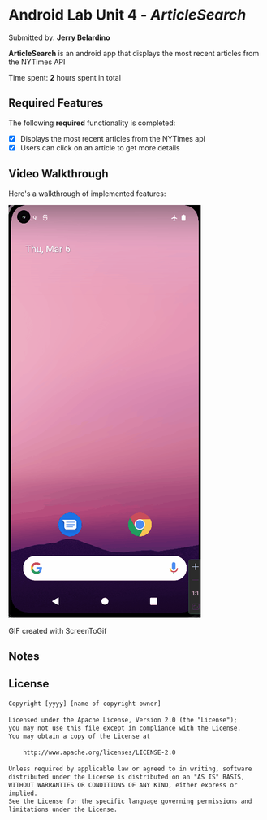 # Android Lab Unit 4 - *ArticleSearch*

Submitted by: **Jerry Belardino**

**ArticleSearch** is an android app that displays the most recent articles from the NYTimes API

Time spent: **2** hours spent in total

## Required Features

The following **required** functionality is completed:

* [x] Displays the most recent articles from the NYTimes api
* [x] Users can click on an article to get more details

## Video Walkthrough

Here's a walkthrough of implemented features:

<img src='walkthrough.gif' title='Video Walkthrough' width='' alt='Video Walkthrough' />

GIF created with ScreenToGif

## Notes

## License

    Copyright [yyyy] [name of copyright owner]

    Licensed under the Apache License, Version 2.0 (the "License");
    you may not use this file except in compliance with the License.
    You may obtain a copy of the License at

        http://www.apache.org/licenses/LICENSE-2.0

    Unless required by applicable law or agreed to in writing, software
    distributed under the License is distributed on an "AS IS" BASIS,
    WITHOUT WARRANTIES OR CONDITIONS OF ANY KIND, either express or implied.
    See the License for the specific language governing permissions and
    limitations under the License.
